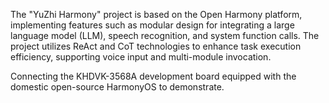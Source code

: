 The "YuZhi Harmony" project is based on the Open Harmony platform, implementing features such as modular design for integrating a large language model (LLM), speech recognition, and system function calls. The project utilizes ReAct and CoT technologies to enhance task execution efficiency, supporting voice input and multi-module invocation.

Connecting the KHDVK-3568A development board equipped with the domestic open-source HarmonyOS to demonstrate.
